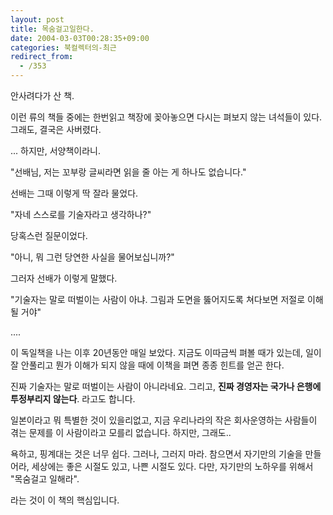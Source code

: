 ```yaml
---
layout: post
title: 목숨걸고일한다.
date: 2004-03-03T00:28:35+09:00
categories: 북컬렉터의-최근
redirect_from:
  - /353
---
```


안사려다가 산 책.

이런 류의 책들 중에는 한번읽고 책장에 꽂아놓으면 다시는 펴보지 않는 녀석들이 있다. 그래도, 결국은 사버렸다.

> 

... 하지만, 서양책이라니.

"선배님, 저는 꼬부랑 글씨라면 읽을 줄 아는 게 하나도 없습니다."

선배는 그때 이렇게 딱 잘라 물었다.

"자네 스스로를 기술자라고 생각하나?"

당혹스런 질문이었다.

"아니, 뭐 그런 당연한 사실을 물어보십니까?"

그러자 선배가 이렇게 말했다.

"기술자는 말로 떠벌이는 사람이 아냐. 그림과 도면을 뚫어지도록 쳐다보면 저절로 이해될 거야"

....

이 독일책을 나는 이후 20년동안 매일 보았다. 지금도 이따금씩 펴볼 때가 있는데, 일이 잘 안풀리고 뭔가 이해가 되지 않을 때에 이책을 펴면 종종 힌트를 얻곤 한다.

진짜 기술자는 말로 떠벌이는 사람이 아니라네요. 그리고, <b>진짜 경영자는 국가나 은행에 투정부리지 않는다</b>. 라고도 합니다.

일본이라고 뭐 특별한 것이 있을리없고, 지금 우리나라의 작은 회사운영하는 사람들이 겪는 문제를 이 사람이라고 모를리 없습니다. 하지만, 그래도..

욕하고, 핑계대는 것은 너무 쉽다. 그러나, 그러지 마라. 참으면서 자기만의 기술을 만들어라, 세상에는 좋은 시절도 있고, 나쁜 시절도 있다. 다만, 자기만의 노하우를 위해서 "목숨걸고 일해라".

라는 것이 이 책의 핵심입니다.
